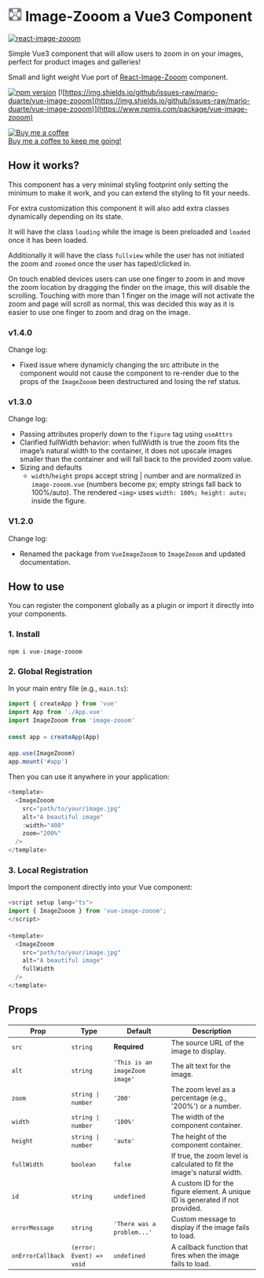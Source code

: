 # ![Logo-ImageZooom](https://github.com/Mario-Duarte/Vue-Image-Zooom/blob/main/public/logo28.png?raw=true) Image-Zooom a Vue3 Component

[![react-image-zooom](https://nodei.co/npm/vue-image-zooom.png)](https://www.npmjs.com/package/vue-image-zooom)

Simple Vue3 component that will allow users to zoom in on your images, perfect for product images and galleries!

Small and light weight Vue port of [React-Image-Zooom](https://github.com/Mario-Duarte/react-image-zooom) component.

[![npm version](https://badge.fury.io/js/vue-image-zooom.svg)](https://www.npmjs.com/package/vue-image-zooom) 
[![https://img.shields.io/github/issues-raw/mario-duarte/vue-image-zooom](https://img.shields.io/github/issues-raw/mario-duarte/vue-image-zooom)](https://www.npmjs.com/package/vue-image-zooom) 

<a href="https://www.buymeacoffee.com/marioduarte"><img src="https://cdn.buymeacoffee.com/buttons/v2/default-red.png" height="32px" alt="Buy me a coffee"></a><br/>
[Buy me a coffee to keep me going!](https://www.paypal.com/paypalme/MarioDuarte/2)

## How it works?

This component has a very minimal styling footprint only setting the minimum to make it work, and you can extend the styling to fit your needs.

For extra customization this component it will also add extra classes dynamically depending on its state.

It will have the class `loading` while the image is been preloaded and `loaded` once it has been loaded.

Additionally it will have the class `fullview` while the user has not initiated the zoom and `zoomed` once the user has taped/clicked in.

On touch enabled devices users can use one finger to zoom in and move the zoom location by dragging the finder on the image, this will disable the scrolling. Touching with more than 1 finger on the image will not activate the zoom and page will scroll as normal, this was decided this way as it is easier to use one finger to zoom and drag on the image.

### v1.4.0

Change log:
- Fixed issue where dynamicly changing the src attribute in the component would not cause the component to re-render due to the props of the `ImageZooom` been destructured and losing the ref status.

### v1.3.0

Change log:
- Passing attributes properly down to the `figure` tag using `useAttrs`
- Clarified fullWidth behavior: when fullWidth is true the zoom fits the image’s natural width to the container, it does not upscale images smaller than the container and will fall back to the provided zoom value.
- Sizing and defaults
    - `width`/`height` props accept string | number and are normalized in `image-zooom.vue` (numbers become px; empty strings fall back to 100%/auto).
The rendered `<img>` uses `width: 100%; height: auto;` inside the figure.

### V1.2.0

Change log:
- Renamed the package from `VueImageZooom` to `ImageZooom` and updated documentation.

## How to use

You can register the component globally as a plugin or import it directly into your components.


### 1. Install

```shell
npm i vue-image-zooom
```

### 2. Global Registration

In your main entry file (e.g., `main.ts`):

```typescript
import { createApp } from 'vue'
import App from './App.vue'
import ImageZooom from 'image-zooom'

const app = createApp(App)

app.use(ImageZooom)
app.mount('#app')
```

Then you can use it anywhere in your application:

```typescript
<template>
  <ImageZooom 
    src="path/to/your/image.jpg" 
    alt="A beautiful image" 
    :width="400"
    zoom="200%"
  />
</template>
```

### 3. Local Registration

Import the component directly into your Vue component:

```typescript
<script setup lang="ts">
import { ImageZooom } from 'vue-image-zooom';
</script>

<template>
  <ImageZooom 
    src="path/to/your/image.jpg" 
    alt="A beautiful image" 
    fullWidth
  />
</template>
```


## Props

| Prop              | Type                      | Default                               | Description                                                                 |
|-------------------|---------------------------|---------------------------------------|-----------------------------------------------------------------------------|
| `src`             | `string`                  | **Required**                          | The source URL of the image to display.                                     |
| `alt`             | `string`                  | `'This is an imageZoom image'`        | The alt text for the image.                                                 |
| `zoom`            | `string \| number`        | `'200'`                               | The zoom level as a percentage (e.g., '200%') or a number.                  |
| `width`           | `string \| number`        | `'100%'`                              | The width of the component container.                                       |
| `height`          | `string \| number`        | `'auto'`                              | The height of the component container.                                      |
| `fullWidth`       | `boolean`                 | `false`                               | If true, the zoom level is calculated to fit the image's natural width.     |
| `id`              | `string`                  | `undefined`                           | A custom ID for the figure element. A unique ID is generated if not provided. |
| `errorMessage`    | `string`                  | `'There was a problem...'`            | Custom message to display if the image fails to load.                       |
| `onErrorCallback` | `(error: Event) => void`  | `undefined`                           | A callback function that fires when the image fails to load.                |
